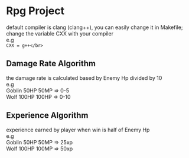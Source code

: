 # Rpg Project
default compiler is clang (clang++), you can easily change it in Makefile; change the variable CXX with your compiler</br>
e.g</br>
```CXX = g++</br>```

## Damage Rate Algorithm
the damage rate is calculated based by Enemy Hp divided by 10</br>
e.g</br>
Goblin 50HP 50MP => 0-5</br>
Wolf  100HP 100HP => 0-10</br>

## Experience Algorithm
experience earned by player when win is half of Enemy Hp</br>
e.g</br>
Goblin 50HP 50MP => 25xp</br>
Wolf  100HP 100MP => 50xp</br>
